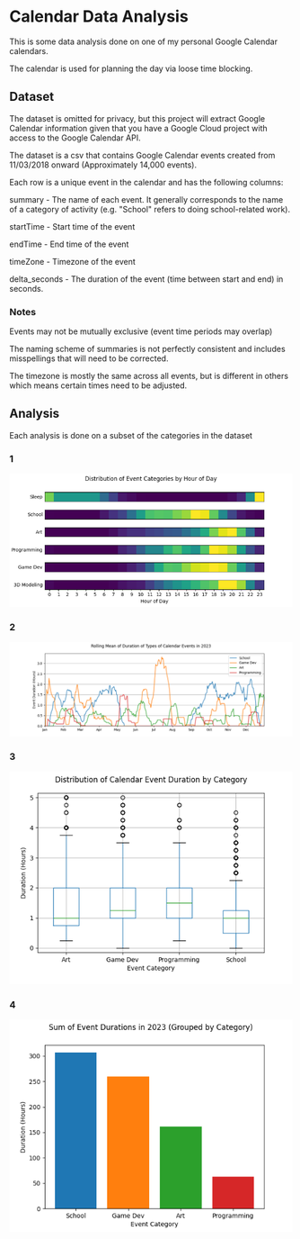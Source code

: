# Calendar Data Analysis

This is some data analysis done on one of my personal Google Calendar calendars.

The calendar is used for planning the day via loose time blocking.

## Dataset

The dataset is omitted for privacy, but this project will extract Google Calendar information given that you have a Google Cloud project with access to the Google Calendar API.

The dataset is a csv that contains Google Calendar events created from 11/03/2018 onward (Approximately 14,000 events).

Each row is a unique event in the calendar and has the following columns:

summary - The name of each event. It generally corresponds to the name of a category of activity (e.g. "School" refers to doing school-related work).

startTime - Start time of the event

endTime - End time of the event

timeZone - Timezone of the event

delta_seconds - The duration of the event (time between start and end) in seconds.

### Notes

Events may not be mutually exclusive (event time periods may overlap)

The naming scheme of summaries is not perfectly consistent and includes misspellings that will need to be corrected.

The timezone is mostly the same across all events, but is different in others which means certain times need to be adjusted.

## Analysis
Each analysis is done on a subset of the categories in the dataset

### 1
![A figure showing a distribution of event categories by hour of day](figures/analysis_1.png)

### 2
![A figure showing the Rolling Mean of Duration of Events in 2023](figures/analysis_2.png)

### 3
![A figure showing the Distribution of Calendar Event Duration by Category](figures/analysis_3.png)

### 4
![A figure showing the Sum of Event Durations in 2023 (Grouped by Category)](figures/analysis_4.png)
